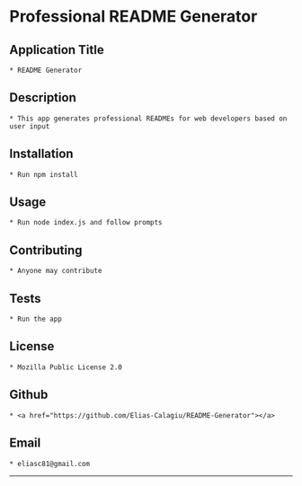 # Professional README Generator

## Application Title
    * README Generator
## Description
    * This app generates professional READMEs for web developers based on user input
## Installation
    * Run npm install 
## Usage
    * Run node index.js and follow prompts
## Contributing
    * Anyone may contribute
## Tests
    * Run the app
## License
    * Mozilla Public License 2.0
## Github
    * <a href="https://github.com/Elias-Calagiu/README-Generator"></a>
## Email
    * eliasc81@gmail.com
---